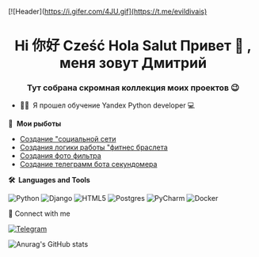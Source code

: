 [![Header](https://i.gifer.com/4JU.gif](https://t.me/evildivais)
<h1 align="center">Hi 你好 Cześć Hola Salut Привет 👋 , меня зовут Дмитрий</h1>
<h3 align="center">Тут собрана скромная коллекция моих проектов 😉</h3>

 - 👨‍🎓 &nbsp;Я прошел обучение Yandex Python developer 💻
 
📕 &nbsp;**Мои рыботы**
- [Создание "социальной сети](https://github.com/DivaisEvil/hw05_final)
- [Cоздания логики работы "фитнес браслета](https://github.com/DivaisEvil/hw_python_oop)
- [Создания фото фильтра](https://github.com/DivaisEvil/Monro)
- [Создание телеграмм бота секундомера](https://github.com/DivaisEvil/seconds_timer)

<b>🛠️&nbsp;&nbsp;Languages&nbsp;and&nbsp;Tools</b>

![Python](https://img.shields.io/badge/python-090909?style=for-the-badge&logo=python&logoColor=ffdd54)
![Django](https://img.shields.io/badge/-Django-090909?style=for-the-badge&logo=django&logoColor=77cb98)
![HTML5](https://img.shields.io/badge/html5-090909?style=for-the-badge&logo=html5&logoColor=red)
![Postgres](https://img.shields.io/badge/postgres-090909?style=for-the-badge&logo=postgresql&logoColor=blue)
![PyCharm](https://img.shields.io/badge/pycharm-090909?style=for-the-badge&logo=pycharm&logoColor=black&color=black&labelColor=green)
![Docker](https://img.shields.io/badge/docker-090909?style=for-the-badge&logo=docker&logoColor=blue)

🔗  Connect with me

[![Telegram](https://img.shields.io/badge/-Telegram-090909?style=for-the-badge&logo=telegram&logoColor=27A0D9)](https://t.me/evildivais)


![Anurag's GitHub stats](https://github-readme-stats.vercel.app/api?username=DivaisEvil&show_icons=true&theme=dark)
